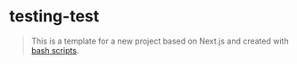 # testing-test

> This is a template for a new project based on Next.js and created with [bash scripts](https://github.com/SlyCooper-n/models).
